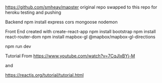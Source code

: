 
https://github.com/smheay/mapster original repo swapped to this repo for heroku testing and pushing

Backend
npm install express cors mongoose nodemon

Front End
created with create-react-app
npm install bootstrap
npm install react-router-dom
npm install mapbox-gl @mapbox/mapbox-gl-directions

npm run dev



Tutorial From 
https://www.youtube.com/watch?v=7CqJlxBYj-M

and

https://reactjs.org/tutorial/tutorial.html
